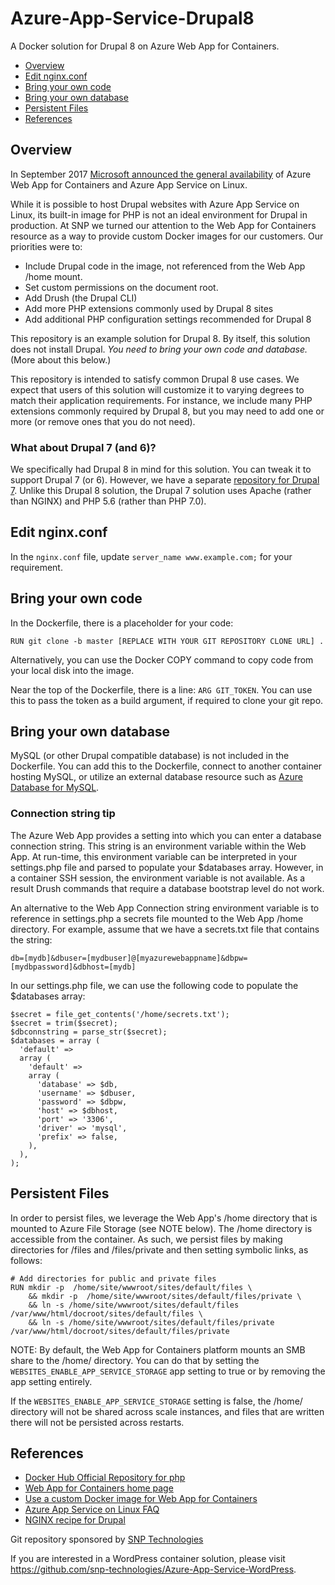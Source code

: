# Azure-App-Service-Drupal8
A Docker solution for Drupal 8 on Azure Web App for Containers.

* [Overview](#overview)
* [Edit nginx.conf](#nginx)
* [Bring your own code](#byo-code)
* [Bring your own database](#byo-database)
* [Persistent Files](#files)
* [References](#references)


<a id="overview"></a>
## Overview

In September 2017 [Microsoft announced the general availability](https://azure.microsoft.com/en-us/blog/general-availability-of-app-service-on-linux-and-web-app-for-containers/) of Azure Web App for Containers and Azure App Service on Linux.

While it is possible to host Drupal websites with Azure App Service on Linux, its built-in image for PHP is not an ideal environment for Drupal in production. At SNP we turned our attention to the Web App for Containers resource as a way to provide custom Docker images for our customers. Our priorities were to:

* Include Drupal code in the image, not referenced from the Web App /home mount.
* Set custom permissions on the document root.
* Add Drush (the Drupal CLI) 
* Add more PHP extensions commonly used by Drupal 8 sites
* Add additional PHP configuration settings recommended for Drupal 8

This repository is an example solution for Drupal 8. By itself, this solution does not install Drupal. *You need to bring your own code and database.* (More about this below.) 

This repository is intended to satisfy common Drupal 8 use cases. We expect that users of this solution will customize it to varying degrees to match their application requirements. For instance, we include many PHP extensions commonly required by Drupal 8, but you may need to add one or more (or remove ones that you do not need).

### What about Drupal 7 (and 6)?

We specifically had Drupal 8 in mind for this solution. You can tweak it to support Drupal 7 (or 6). However, we have a separate [repository for Drupal 7](https://github.com/snp-technologies/Azure-App-Service-Drupal7). Unlike this Drupal 8 solution, the Drupal 7 solution uses Apache (rather than NGINX) and PHP 5.6 (rather than PHP 7.0).

<a id="nginx"></a>
## Edit nginx.conf

In the `nginx.conf` file, update `server_name www.example.com;` for your requirement.

<a id="byo-code"></a>
## Bring your own code

In the Dockerfile, there is a placeholder for your code: 
```
RUN git clone -b master [REPLACE WITH YOUR GIT REPOSITORY CLONE URL] .
```
Alternatively, you can use the Docker COPY command to copy code from your local disk into the image.

Near the top of the Dockerfile, there is a line:
`ARG GIT_TOKEN`. You can use this to pass the token as a build argument, if required to clone your git repo.

<a id="byo-database"></a>
## Bring your own database

MySQL (or other Drupal compatible database) is not included in the Dockerfile. You can add this to the Dockerfile, connect to another container hosting MySQL, or utilize an external database resource such as [Azure Database for MySQL](https://docs.microsoft.com/en-us/azure/mysql/).

### Connection string tip

The Azure Web App provides a setting into which you can enter a database connection string. This string is an environment variable within the Web App. At run-time, this environment variable can be interpreted in your settings.php file and parsed to populate your $databases array. However, in a container SSH session, the environment variable is not available. As a result Drush commands that require a database bootstrap level do not work.

An alternative to the Web App Connection string environment variable is to reference in settings.php a secrets file mounted to the Web App /home directory. For example, assume that we have a secrets.txt file that contains the string:
```
db=[mydb]&dbuser=[mydbuser]@[myazurewebappname]&dbpw=[mydbpassword]&dbhost=[mydb]
```
In our settings.php file, we can use the following code to populate the $databases array:
```
$secret = file_get_contents('/home/secrets.txt');
$secret = trim($secret);
$dbconnstring = parse_str($secret);
$databases = array (
  'default' => 
  array (
    'default' => 
    array (
      'database' => $db,
      'username' => $dbuser,
      'password' => $dbpw,
      'host' => $dbhost,
      'port' => '3306',
      'driver' => 'mysql',
      'prefix' => false,
    ),
  ),
);
```
<a id="files"></a>
## Persistent Files

In order to persist files, we leverage the Web App's /home directory that is mounted to Azure File Storage (see NOTE below). The /home directory is accessible from the container. As such, we persist files by making directories for /files and /files/private and then setting symbolic links, as follows:
```
# Add directories for public and private files
RUN mkdir -p  /home/site/wwwroot/sites/default/files \
    && mkdir -p  /home/site/wwwroot/sites/default/files/private \
    && ln -s /home/site/wwwroot/sites/default/files  /var/www/html/docroot/sites/default/files \
    && ln -s /home/site/wwwroot/sites/default/files/private  /var/www/html/docroot/sites/default/files/private
```
NOTE: By default, the Web App for Containers platform mounts an SMB share to the /home/ directory. You can do that by setting the `WEBSITES_ENABLE_APP_SERVICE_STORAGE` app setting to true or by removing the app setting entirely.

If the `WEBSITES_ENABLE_APP_SERVICE_STORAGE` setting is false, the /home/ directory will not be shared across scale instances, and files that are written there will not be persisted across restarts.

<a id="references"></a>
## References

* [Docker Hub Official Repository for php](https://hub.docker.com/r/_/php/)
* [Web App for Containers home page](https://azure.microsoft.com/en-us/services/app-service/containers/)
* [Use a custom Docker image for Web App for Containers](https://docs.microsoft.com/en-us/azure/app-service/containers/tutorial-custom-docker-image)
* [Azure App Service on Linux FAQ](https://docs.microsoft.com/en-us/azure/app-service/containers/app-service-linux-faq)
* [NGINX recipe for Drupal](https://www.nginx.com/resources/wiki/start/topics/recipes/drupal/)

Git repository sponsored by [SNP Technologies](https://www.snp.com)

If you are interested in a WordPress container solution, please visit https://github.com/snp-technologies/Azure-App-Service-WordPress.
